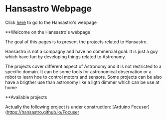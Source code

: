 # Hansastro Webpage
Click [here](https://Hansastro.github.io) to go to the Hansastro's webpage

**Welcome on the Hansastro's webpage

The goal of this pages is to present the projects related to Hansastro.

Hansastro is not a compagny and have no commercial goal. It is just a guy which have fun by developing things related to Astronomy.

The projects cover different aspect of Astronomy and it is not restricted to a specific domain. It can be some tools for astronomical observation or a robot to learn hoe to control motors and sensors. Some projects can be also have a brigther use than astronomy like a ligth dimmer which can be use at home 

**Available projects

Actually the following project is under construction:
[Arduino Focuser](https://hansastro.github.io/Focuser
